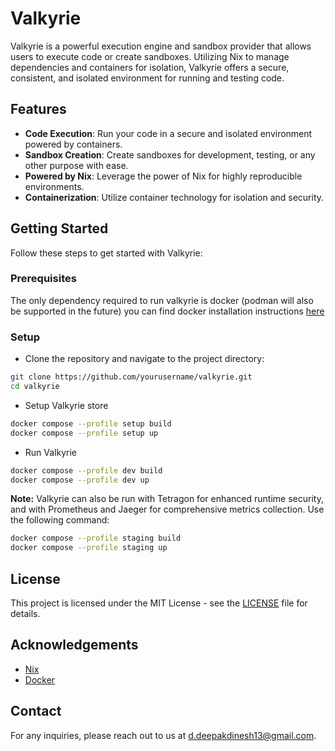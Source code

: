 # Valkyrie

Valkyrie is a powerful execution engine and sandbox provider that allows users to execute code or create sandboxes. Utilizing Nix to manage dependencies and containers for isolation, Valkyrie offers a secure, consistent, and isolated environment for running and testing code.

## Features

- **Code Execution**: Run your code in a secure and isolated environment powered by containers.
- **Sandbox Creation**: Create sandboxes for development, testing, or any other purpose with ease.
- **Powered by Nix**: Leverage the power of Nix for highly reproducible environments.
- **Containerization**: Utilize container technology for isolation and security.

## Getting Started

Follow these steps to get started with Valkyrie:

### Prerequisites

The only dependency required to run valkyrie is docker (podman will also be supported in the future) you can find docker installation instructions [here](https://www.docker.com/get-started)

### Setup

- Clone the repository and navigate to the project directory:

```sh
git clone https://github.com/yourusername/valkyrie.git
cd valkyrie
```

- Setup Valkyrie store

```sh
docker compose --profile setup build
docker compose --profile setup up
```

- Run Valkyrie

```sh
docker compose --profile dev build
docker compose --profile dev up
```

**Note:** Valkyrie can also be run with Tetragon for enhanced runtime security, and with Prometheus and Jaeger for comprehensive metrics collection. Use the following command:

```sh
docker compose --profile staging build
docker compose --profile staging up
```

## License

This project is licensed under the MIT License - see the [LICENSE](LICENSE) file for details.

## Acknowledgements

- [Nix](https://nixos.org/)
- [Docker](https://www.docker.com/)

## Contact

For any inquiries, please reach out to us at [d.deepakdinesh13@gmail.com](mailto:d.deepakdinesh13@gmail.com).
